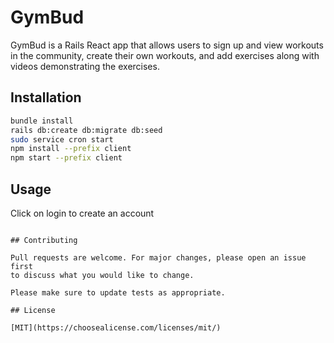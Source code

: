 # GymBud

GymBud is a Rails React app that allows users to sign up and view workouts in the community, create their own workouts, and add exercises along with videos demonstrating the exercises. 

## Installation

```bash
bundle install
rails db:create db:migrate db:seed
sudo service cron start
npm install --prefix client
npm start --prefix client
```

## Usage

Click on login to create an account
```

## Contributing

Pull requests are welcome. For major changes, please open an issue first
to discuss what you would like to change.

Please make sure to update tests as appropriate.

## License

[MIT](https://choosealicense.com/licenses/mit/)